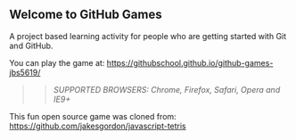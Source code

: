 ## Welcome to GitHub Games

A project based learning activity for people who are getting started with Git and GitHub.

You can play the game at: https://githubschool.github.io/github-games-jbs5619/

>> _*SUPPORTED BROWSERS*: Chrome, Firefox, Safari, Opera and IE9+_

This fun open source game was cloned from: https://github.com/jakesgordon/javascript-tetris
